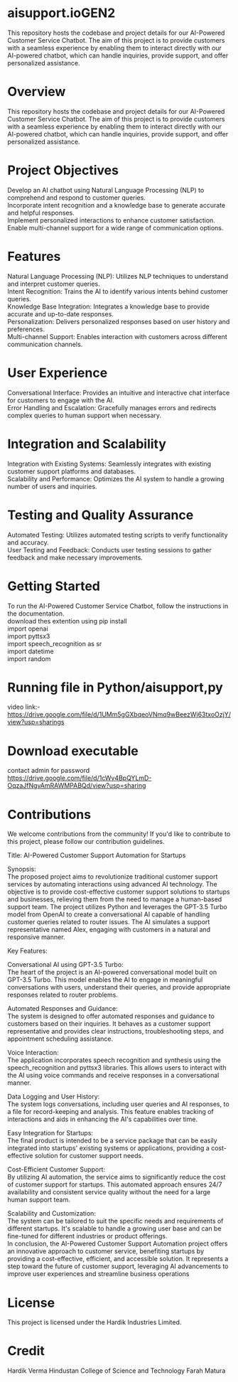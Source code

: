 # aisupport.ioGEN2
This repository hosts the codebase and project details for our AI-Powered Customer Service Chatbot. The aim of this project is to provide customers with a seamless experience by enabling them to interact directly with our AI-powered chatbot, which can handle inquiries, provide support, and offer personalized assistance.

# Overview
This repository hosts the codebase and project details for our AI-Powered Customer Service Chatbot. The aim of this project is to provide customers with a seamless experience by enabling them to interact directly with our AI-powered chatbot, which can handle inquiries, provide support, and offer personalized assistance.

# Project Objectives
Develop an AI chatbot using Natural Language Processing (NLP) to comprehend and respond to customer queries.<br>
Incorporate intent recognition and a knowledge base to generate accurate and helpful responses.<br>
Implement personalized interactions to enhance customer satisfaction.<br>
Enable multi-channel support for a wide range of communication options.<br>
# Features
Natural Language Processing (NLP): Utilizes NLP techniques to understand and interpret customer queries.<br>
Intent Recognition: Trains the AI to identify various intents behind customer queries.<br>
Knowledge Base Integration: Integrates a knowledge base to provide accurate and up-to-date responses.<br>
Personalization: Delivers personalized responses based on user history and preferences.<br>
Multi-channel Support: Enables interaction with customers across different communication channels.<br>
# User Experience
Conversational Interface: Provides an intuitive and interactive chat interface for customers to engage with the AI.<br>
Error Handling and Escalation: Gracefully manages errors and redirects complex queries to human support when necessary.<br>
# Integration and Scalability<br>
Integration with Existing Systems: Seamlessly integrates with existing customer support platforms and databases.<br>
Scalability and Performance: Optimizes the AI system to handle a growing number of users and inquiries.<br>
# Testing and Quality Assurance
Automated Testing: Utilizes automated testing scripts to verify functionality and accuracy.<br>
User Testing and Feedback: Conducts user testing sessions to gather feedback and make necessary improvements.<br>
# Getting Started
To run the AI-Powered Customer Service Chatbot, follow the instructions in the documentation.<br>
download thes extention using pip install <br>
import openai <br>
import pyttsx3 <br>
import speech_recognition as sr <br>
import datetime <br>
import random <br>

# Running file in Python/aisupport,py 
video link:-   https://drive.google.com/file/d/1UMm5gGXbqeoVNmq9wBeezWj63txoOzjY/view?usp=sharings

# Download executable
contact admin for password 
https://drive.google.com/file/d/1cWv4BpQYLmD-OqzaJfNgvAmRAWMPABQd/view?usp=sharing

# Contributions
We welcome contributions from the community! If you'd like to contribute to this project, please follow our contribution guidelines.

Title: AI-Powered Customer Support Automation for Startups

Synopsis:<br>
The proposed project aims to revolutionize traditional customer support services by automating interactions using advanced AI technology. The objective is to provide cost-effective customer support solutions to startups and businesses, relieving them from the need to manage a human-based support team. The project utilizes Python and leverages the GPT-3.5 Turbo model from OpenAI to create a conversational AI capable of handling customer queries related to router issues. The AI simulates a support representative named Alex, engaging with customers in a natural and responsive manner.

Key Features:<br>

Conversational AI using GPT-3.5 Turbo:<br>
The heart of the project is an AI-powered conversational model built on GPT-3.5 Turbo. This model enables the AI to engage in meaningful conversations with users, understand their queries, and provide appropriate responses related to router problems.

Automated Responses and Guidance:<br>
The system is designed to offer automated responses and guidance to customers based on their inquiries. It behaves as a customer support representative and provides clear instructions, troubleshooting steps, and appointment scheduling assistance.

Voice Interaction:<br>
The application incorporates speech recognition and synthesis using the speech_recognition and pyttsx3 libraries. This allows users to interact with the AI using voice commands and receive responses in a conversational manner.

Data Logging and User History:<br>
The system logs conversations, including user queries and AI responses, to a file for record-keeping and analysis. This feature enables tracking of interactions and aids in enhancing the AI's capabilities over time.

Easy Integration for Startups:<br>
The final product is intended to be a service package that can be easily integrated into startups' existing systems or applications, providing a cost-effective solution for customer support needs.

Cost-Efficient Customer Support:<br>
By utilizing AI automation, the service aims to significantly reduce the cost of customer support for startups. This automated approach ensures 24/7 availability and consistent service quality without the need for a large human support team.

Scalability and Customization:<br>
The system can be tailored to suit the specific needs and requirements of different startups. It's scalable to handle a growing user base and can be fine-tuned for different industries or product offerings.
<br>
In conclusion, the AI-Powered Customer Support Automation project offers an innovative approach to customer service, benefiting startups by providing a cost-effective, efficient, and accessible solution. It represents a step toward the future of customer support, leveraging AI advancements to improve user experiences and streamline business operations

# License
This project is licensed under the Hardik Industries Limited.

# Credit
Hardik Verma Hindustan College of Science and Technology Farah Matura
